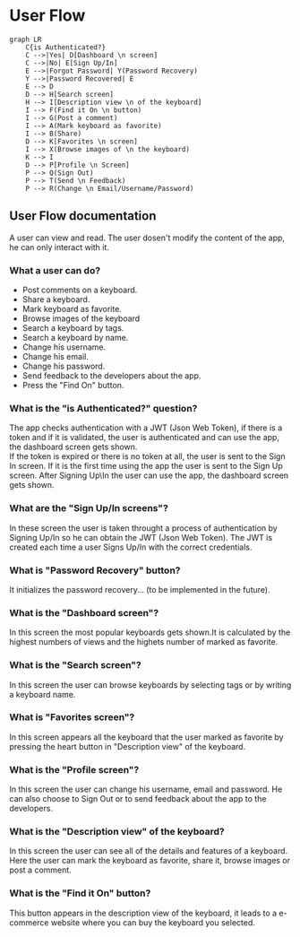 # User Flow
```mermaid
graph LR
    C{is Authenticated?}
    C -->|Yes| D[Dashboard \n screen]
    C -->|No| E[Sign Up/In]
    E -->|Forgot Password| Y(Password Recovery)
    Y -->|Password Recovered| E
    E --> D
    D --> H[Search screen]
    H --> I[Description view \n of the keyboard]
    I --> F(Find it On \n button)
    I --> G(Post a comment)
    I --> A(Mark keyboard as favorite)
    I --> B(Share)
    D --> K[Favorites \n screen]
    I --> X(Browse images of \n the keyboard)
    K --> I
    D --> P[Profile \n Screen]
    P --> Q(Sign Out)
    P --> T(Send \n Feedback)
    P --> R(Change \n Email/Username/Password)
```

## User Flow documentation
A user can view and read. The user dosen't modify the content of the app, he can only interact with it.

### What a user can do?
* Post comments on a keyboard.
* Share a keyboard.
* Mark keyboard as favorite.
* Browse images of the keyboard
* Search a keyboard by tags.
* Search a keyboard by name.
* Change his username.
* Change his email.
* Change his password.
* Send feedback to the developers about the app.
* Press the "Find On" button.

### What is the "is Authenticated?" question?
The app checks authentication with  a JWT (Json Web Token), if there is a token and if it is validated, the user is authenticated and can use the app, the dashboard screen gets shown.
<br>
If the token is expired or there is no token at all, the user is sent to the Sign In screen. If it is the first time using the app the user is sent to the Sign Up screen. After Signing Up\In the user can use the app, the dashboard screen gets shown.

### What are the "Sign Up/In screens"?
In these screen the user is taken throught a process of authentication by Signing Up/In so he can obtain the JWT (Json Web Token). The JWT is created each time a user Signs Up/In with the correct credentials.

### What is "Password Recovery" button?
It initializes the password recovery... (to be implemented in the future).

### What is the "Dashboard screen"?
In this screen the most popular keyboards gets shown.It is calculated by the highest numbers of views and the highets number of marked as favorite.

### What is the "Search screen"?
In this screen the user can browse keyboards by selecting tags or by writing a keyboard name.

### What is "Favorites screen"?
In this screen appears all the keyboard that the user marked as favorite by pressing the heart button in "Description view" of the keyboard.

### What is the "Profile screen"?
In this screen the user can change his username, email and password. He can also choose to Sign Out or to send feedback about the app to the developers.

### What is the "Description view" of the keyboard?
In this screen the user can see all of the details and features of a keyboard. Here the user can mark the keyboard as favorite, share it, browse images or post a comment.

### What is the "Find it On" button?
This button appears in the description view of the keyboard, it leads to a e-commerce website where you can buy the keyboard you selected.
